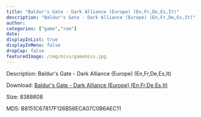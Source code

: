 ```yaml
---
title: "Baldur's Gate - Dark Alliance (Europe) (En,Fr,De,Es,It)"
description: "Baldur's Gate - Dark Alliance (Europe) (En,Fr,De,Es,It)"
author: 
categories: ["game","rom"]
date: 
displayInList: true
displayInMenu: false
dropCap: false
featuredImage: /img/miss/gamemiss.jpg
---
```


Description: Baldur's Gate - Dark Alliance (Europe) (En,Fr,De,Es,It)

Download: <a style="text-decoration:underline;" href="https://mega.nz/#!GHZ2zI5B!iUSH262k12DFIuSIi2ci-31MsptyCq5JTA7Hglh-Fyk" target = "_blank" rel = "nofollow" > Baldur's Gate - Dark Alliance (Europe) (En,Fr,De,Es,It)</a>

Size: 8388608

MD5: B8151C67817F126B56ECA07C0B6AEC11


